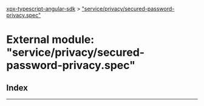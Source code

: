 [xpx-typescript-angular-sdk](../README.md) > ["service/privacy/secured-password-privacy.spec"](../modules/_service_privacy_secured_password_privacy_spec_.md)

# External module: "service/privacy/secured-password-privacy.spec"

## Index

---

